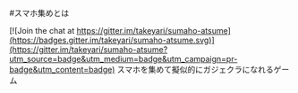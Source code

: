 #スマホ集めとは

[![Join the chat at https://gitter.im/takeyari/sumaho-atsume](https://badges.gitter.im/takeyari/sumaho-atsume.svg)](https://gitter.im/takeyari/sumaho-atsume?utm_source=badge&utm_medium=badge&utm_campaign=pr-badge&utm_content=badge)
スマホを集めて擬似的にガジェクラになれるゲーム
